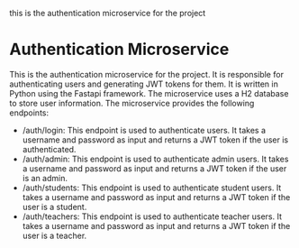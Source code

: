 this is the authentication microservice for the project
# Authentication Microservice
This is the authentication microservice for the project. It is responsible for authenticating users and generating JWT tokens for them. It is written in Python using the Fastapi framework. The microservice uses a H2 database to store user information. The microservice provides the following endpoints:
- /auth/login: This endpoint is used to authenticate users. It takes a username and password as input and returns a JWT token if the user is authenticated.
- /auth/admin: This endpoint is used to authenticate admin users. It takes a username and password as input and returns a JWT token if the user is an admin.
- /auth/students: This endpoint is used to authenticate student users. It takes a username and password as input and returns a JWT token if the user is a student.
- /auth/teachers: This endpoint is used to authenticate teacher users. It takes a username and password as input and returns a JWT token if the user is a teacher.